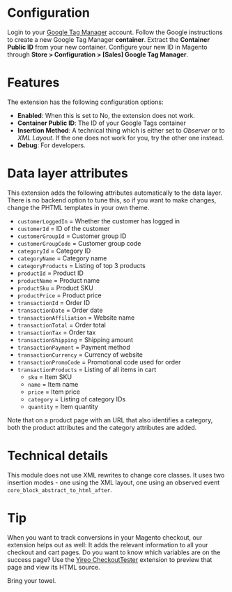 # Configuration
Login to your [Google Tag Manager](http://www.google.com/tagmanager/) account. Follow the Google instructions to
create a new Google Tag Manager **container**. Extract the **Container Public ID** from your new container. Configure
your new ID in Magento through **Store > Configuration > [Sales] Google Tag Manager**.

# Features
The extension has the following configuration options:

- **Enabled**: When this is set to No, the extension does not work.
- **Container Public ID**: The ID of your Google Tags container
- **Insertion Method**: A technical thing which is either set to *Observer* or to *XML Layout*. If the one does not work for you, try the other one instead.
- **Debug**: For developers.

# Data layer attributes
This extension adds the following attributes automatically to the data layer. There is no backend option to tune this, so if you want to make changes, change the PHTML templates in your own theme.

- `customerLoggedIn` = Whether the customer has logged in
- `customerId` = ID of the customer
- `customerGroupId` = Customer group ID
- `customerGroupCode` = Customer group code
- `categoryId` = Category ID
- `categoryName` = Category name
- `categoryProducts` = Listing of top 3 products
- `productId` = Product ID
- `productName` = Product name
- `productSku` = Product SKU
- `productPrice` = Product price
- `transactionId` = Order ID
- `transactionDate` = Order date
- `transactionAffiliation` = Website name
- `transactionTotal` = Order total
- `transactionTax` = Order tax
- `transactionShipping` = Shipping amount
- `transactionPayment` = Payment method
- `transactionCurrency` = Currency of website
- `transactionPromoCode` = Promotional code used for order
- `transactionProducts` = Listing of all items in cart
    - `sku` = Item SKU
    - `name` = Item name
    - `price` = Item price
    - `category` = Listing of category IDs
    - `quantity` = Item quantity

Note that on a product page with an URL that also identifies a category, both the product attributes and the category attributes are added.

# Technical details
This module does not use XML rewrites to change core classes. It uses two insertion modes - one using the XML layout, one using an observed event `core_block_abstract_to_html_after`.

# Tip
When you want to track conversions in your Magento checkout, our extension helps out as well: It adds the relevant information to all your checkout and cart pages. Do you want to know which variables are on the success page? Use the [Yireo CheckoutTester](https://github.com/yireo/Yireo_CheckoutTester2) extension to preview that page and view its HTML source.

Bring your towel.
